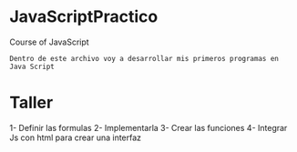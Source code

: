 # JavaScriptPractico
Course of JavaScript 


    Dentro de este archivo voy a desarrollar mis primeros programas en Java Script


# Taller 

1- Definir las formulas 
2- Implementarla
3- Crear las funciones
4- Integrar Js con html para crear una interfaz